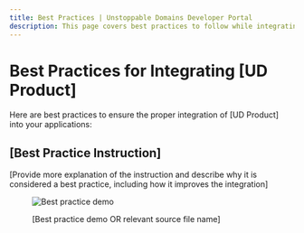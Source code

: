 ```yaml
---
title: Best Practices | Unstoppable Domains Developer Portal
description: This page covers best practices to follow while integrating [UD Product].
---
```


# Best Practices for Integrating [UD Product]

Here are best practices to ensure the proper integration of [UD Product] into your applications:

## [Best Practice Instruction]

[Provide more explanation of the instruction and describe why it is considered a best practice, including how it improves the integration]

<figure>

![Best practice demo](/images/link-to/screenshot)

<figcaption>[Best practice demo OR relevant source file name]</figcaption>
